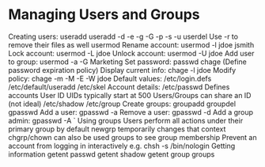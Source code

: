 # Managing Users and Groups
Creating users:
useradd
useradd -d -e -g -G -p -s -u
userdel
Use -r to remove their files as well
usermod
Rename account: usermod -l jdoe jsmith
Lock account: usermod -L jdoe
Unlock account: usermod -U jdoe
Add user to group: usermod -a -G Marketing
Set password:
passwd
chage (Define password expiration policy)
Display current info: chage -l jdoe
Modify policy: chage -m -M -E -W jdoe
Default values:
/etc/login.defs
/etc/default/useradd
/etc/skel
Account details:
/etc/passwd
Defines accounts
User ID
UIDs typically start at 500
Users/Groups can share an ID (not ideal)
/etc/shadow
/etc/group
Create groups:
groupadd
groupdel
gpasswd
Add a user: gpasswd -a
Remove a user: gpasswd -d
Add a group admin: gpasswd -A `
Using groups
Users perform all actions under their primary group by default
newgrp temporarily changes that context
chgrp/chown can also be used
groups to see group membership
Prevent an account from logging in interactively
e.g. chsh -s /bin/nologin
Getting information
getent passwd
getent shadow
getent group
groups
